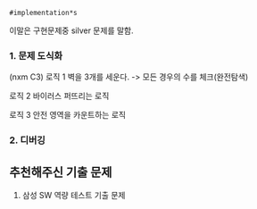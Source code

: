 ```
#implementation*s
```

이말은 구현문제중 silver 문제를 말함. 

### 1. 문제 도식화
(nxm C3)
로직 1 벽을 3개를 세운다. 
-> 모든 경우의 수를 체크(완전탐색)

로직 2 바이러스 퍼뜨리는 로직

로직 3 안전 영역을 카운트하는 로직

### 2. 디버깅 




## 추천해주신 기출 문제
1. 삼성 SW 역량 테스트 기출 문제 